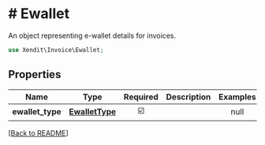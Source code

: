 # # Ewallet
An object representing e-wallet details for invoices.

```php
use Xendit\Invoice\Ewallet;
```

## Properties

| Name | Type | Required | Description | Examples |
|------------|:-------------:|:-------------:|-------------|:-------------:|
| **ewallet_type** | [**EwalletType**](EwalletType.md) | ☑️ |  | null |


[[Back to README]](../../README.md)
